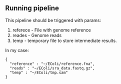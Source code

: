 ## Running pipeline

This pipeline should be triggered with params:

1. referece - File with genome reference
2. reades - Genome reads
3. temp - temporary file to store intermediate results.

In my case: 

    {
      "reference" : "~/EColi/reference.fna",
      "reads" : "~/EColi/sra_data.fastq.gz",
      "temp" : "~/EColi/tmp.sam"
    }
